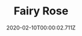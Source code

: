 ---
templateKey: blog-post
title: Fairy Rose
type: flower
description: An old folk legend suggests that the sweet smell of this flower attracts fairies.
featuredpost: false
date: 2020-02-10T00:00:02.711Z
featuredimage: /img/Fairy_Rose.png
sellPrice: 290
tags:
  - flower
  - Evelyn
  - Jas
---